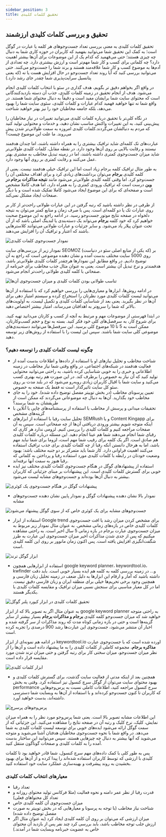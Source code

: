 ```yaml
---
sidebar_position: 3
title: تحقیق کلمات کلیدی
---
```


## تحقیق  و بررسی کلمات کلیدی ارزشمند

تحقیق کلمات کلیدی به معنی بررسی تعداد جست‌وجوهای هر کلمه یا عبارت در گوگل است؛ به کمک این تحقیق شما می‌توانید بفهمید که کاربران در حوزه کاری شما به دنبال چه چیزی هستند؛ حتی می‌فهمید که کدام یک از این موضوعات برای آن‌ها بیشتر اهمیت دارد؟ چه کلماتی برای کسب و کار شما مهم‌تر است و ارزش بیشتری دارد. چه تعدادی از آدم‌ها به موضوع کسب و کار شما علاقه‌مند هستند و برند شما را جست‌وجو می‌کنند. حتی می‌توانید بررسی کنید که آیا روند تعداد جست‌وجو در حال افزایش هست یا نه (که یعنی پتانسیل سرایت‌پذیری شما چقدر جای رشد دارد.)

در واقع اگر بخواهم دقیق تر بگویم، هدف گذاری در سئو با انتخاب کلمات کلیدی انجام می‌شود. هدف از انجام تحقیق در زمینه کلمات کلیدی، جذب آن دسته بازدیدکنندگانی است که محتوای سایت شما برایشان مفید است و دقیقاً به دنبال محتوای شما هستند. در واقع شما نه تنها خواهید فهمید کدام عبارات‌ و کلمات کلیدی، سئوی سایت شما را بهبود می‌دهد، بلکه جامعه مخاطبان خود را نیز بهتر خواهید شناخت.

در نگاه کلی‌تر با تحقیق درباره کلمات کلیدی می‌توانید تغییرات در نیاز مخاطبان را پیش‌بینی کنید، به این تغییرات واکنش مناسب نشان دهید، و خدمات و محتوایی تولید کنید که مردم به دنبالشان می‌گردند.کلمات کلیدی امروزه به سمت طولانی‌تر شدن پیش می‌روند. ما علت این موضوع چیست؟

عبارت‌های تک کلمه‌ای شاید ترافیک بیشتری را به همراه داشته باشند، اما چندان هدفمند نیستند و رقابت بالایی بر روی آن‌ها وجود دارد. در نقطه مقابل، کلمات کلیدی طولانی‌تر شاید میزان جست‌وجوی کمتری داشته باشند، اما در زمینه تبدیل مخاطب به مشتری بهتر عمل می‌کنند و رقابت کمتری بر روی آنها وجود دارد.

به طور مثال ترافیک کلمه برجام زیاد است اما این ترافیک خیلی هدفمند نیست. یعنی از کلمه کلیدی **برجام** می‌توان برداشت‌های زیادی کرد و برای اهداف مختلفی آن را جست‌وجو کرد. اما وقتی کلمه کلیدی طولانی‌تر می‌شود مانند **نتیجه مذاکرات برجام در وین** درست است که ترافیک ورودی کمتری را به همراه دارد، اما هدف کاملا مشخص است و صفحه‌ای که برای این موضوع ایجاد می‌شود کاملا تفکیک شده است و با دیگر صفحات ایجاد مشکل نمی‌کند.

از طرفی در نظر داشته باشید که رتبه گرفتن در این عبارات طولانی راحت‌تر از کار بر روی عبارات تک یا دو کلمه‌ای است. پس با صرف زمان و منابع کمتر می‌توان به نتیجه دلخواه در صفحه نتایج موتور جست‌وجو رسید. در ادامه راجع به این موضوع صحبت خواهیم کرد که خود کلمه **برجام** می‌تواند یک دسته‌بندی یا لندینگ اصلی باشد که از آن تحت عنوان پیلار یاد می‌شود. و سایر جزئیات و عبارات طولانی می‌توانند کلاسترهایی باشند که اعتبار و ترافیک آن را افزایش می‌دهند.

![نمودار جست‌وجوی کلمات کلیدی](./keywords.jpg)

نمودار زیر از بررسی‌های سایت SEOMOZ (که یکی از منابع اصلی سئو در دنیاست) بر روی 5000 سایت مختلف بدست آمده و نشان دهنده موضوعی است که راجع به آن توضیح دادیم. در واقع مطابق این نمودارها هرچقدر کلمات کلیدی طولانی‌تر باشد، هدفمندتر و نرخ تبدیل آن بیشتر است. یعنی به عنوان مثال جذب مخاطب برای خبرنامه از صفحاتی با کلمه کلیدی طولانی راحت‌تر انجام می‌شود.

![تناسب طولانی بودن کلمات کلیدی و میزان جست‌وجوی آن‌ها](./longtail-keywords.png)

در ادامه روش‌ها، ابزارها و معیاری‌هایی را بررسی خواهیم کرد که با استفاده از آن‌ها می‌توانید لیست کلمات کلیدی مورد نظرتان را استخراج کرده و سیستم امتیاز دهی برای آن‌ها در نظر بگیرید. یعنی بعد از شناسایی کلمات کلیدی و تکمیل لیست، به اولویت‌های بالاتر که شما را سریع‌تر به اهدافتان می‌رساند، امتیاز بیشتر اختصاص دهید.

در ابتدا فهرستی از موضوعات مهم و مرتبط به آنچه از کسب و کارتان می‌دانید تهیه کنید. برای شروع کار، به سرفصل‌های کلی خود فکر کنید. بسته به نوع و حجم کسب‌و‌کارتان، ممکن است به 5 تا 10 موضوع کلی برسید. این سرفصل‌ها می‌توانند دسته‌بندی‌های موضوعی کلی سایت شما باشند. سپس این لیست را با استفاده از روش‌های زیر توسعه دهید.

### چگونه لیست کلمات کلیدی را توسعه دهیم؟

-   شناخت مخاطب و تحلیل نیازهای او با استفاده از داده‌ها و اطلاعات بدست آمده از فعالیت هدفمند در شبکه‌های اجتماعی. در واقع وقتی شما نیاز مخاطب در زمینه اطلاعاتی و خبری را به خوبی شناسایی کرده باشید، به راحتی می‌توانید محتوایی تولید کنید که آن نیاز به خصوص را برطرف کند. در این صورت هم رتبه بهتری کسب می‌کنید و سایت شما با اقبال کاربران زیادی روبه‌رو می‌شود که در بلند مدت بر روی سئو کل سایت تاثیرگذار است نه فقط یک صفحه به خصوص.
-   تعیین پرسونای مخاطب (در بخش توییتر مفصل توضیح داده شده). خود را به جای مخاطب خود بگذارید. آن‌ها به دنبال چه موضوعاتی می‌گردند که ممکن است از طریقشان به شما برسند؟
-   تحقیقات میدانی و پرسش از مخاطب با استفاده از پرسشنامه‌های چاپی یا آنلاین با گزینه‌های مشخص
-   تحلیل سایت رقبا با استفاده از ابزارهای SEMRush و یا Content Kingapp برای اینکه متوجه شویم بیشتر ورودی دریافتی آن‌ها از چه صفحاتی است. سپس به آن صفحات مراجعه کنیم و کلمات کلیدی را بررسی کنیم. لزومی ندارد هر کاری که رقبای شما انجام می‌دهند شما هم عینا انجام دهید. این مسئله درباره کلمات کلیدی هم صادق است. اگر یک کلمه برای رقیب شما مهم است، لزوما برای شما نباید مهم باشد، اما به هرحال دانستن آنکه رقبا از چه کلمات کلیدی برای جذب ترافیک استفاده می‌کنند اهمیت فراوانی دارد. کار شما باید متمرکز بر دو جنبه مختلف باشد: بهبود وضعیت خودتان در رابطه با کلمات کلیدی مورد استفاده رقبا و پرداختن به کلماتی که رقبا هنوز به سمت آنها نرفته‌اند.
-   استفاده از پیشنهاد‌های گوگل در هنگام جست‌وجوی کلمات کلیدی مختلف نیز ایده خوبی برای گسترش کلمات کلیدی است. این پیشنهادات بر مبنای جزئیاتی که کاربران بیشتر به دنبال آن‌ها بوده‌اند و جست‌وجوهای مشابه لیست می‌شود.

![پیشنهادات گوگل در هنگا‌م جست‌وجوی یک کوئری](./google-sugestion.png)

- نمودار بالا نشان دهنده پیشنهادات گوگل و نمودار پایین نشان دهنده جست‌وجوهای مشابه

![جست‌وجوهای مشابه برای یک کوئری خاص که از سوی گوگل پیشنهاد می‌شود](./related-searchs.png)


-   استفاده از ابزار Google trend برای مشخص کردن میزان رشد یا افت جست‌وجوی کلمات کلیدی خاص در بازه‌های زمانی مشخص. به عنوان مثال نمودار زیر مربوط به میزان جست‌وجوی عبارت برجام در بازه زمانی 5 سال اخیر است. به راحتی مشاهده میکنیم که پس از جدی شدن مذاکرات اخیر میزان جست‌وجوی این عبارت به طرز شگفت‌انگیزی افزایش یافته است. پس اکنون زمان مانوور بر روی این کلمه کلیدی است.

![ابزار گوگل ترند](./trends.jpg)

-   استفاده از ابزارهایی همچون google keyword planner، keywordtool.io، kwfinder و... در زمینه بررسی کلمه به کلمه هم ایده بسیار خوبی است. باید دقت داشته باشید که آمار و ارقام این ابزارها به دلیل ضعف در زمینه تحلیل زبان فارسی و همچنین وجود برخی تحریم‌ها خیلی برای منطقه ایران و زبان فارسی دقیق نیست. اما در کل معیار مناسبی برای سنجش نسبی میزان ترافیک و مقایسه کلمات کلیدی با یکدیگر هستند.

![تحقیق کلمات کلیدی در ابزار کیورد پلنر گوگل](./keyword-planner.jpg)

به عنوان مثال اگر به تصویر بالا که از ابزار google keyword planner به راحتی متوجه خواهید شد که میزان جست‌وجو کلمه کلیدی **برجام و مذاکرات برجام** بسیار بیشتر از سایر گزینه‌ها است و حتی در بازه زمانی کوتاه مدت که روند مذاکرات از سر گرفته شده و اخبار آن منتشر می‌شود، جست‌وجوی این عبارت‌ها رشد 900 درصدی را تجربه کرده است.

در ادامه هم نمونه‌ای از ابزار keywordtool.io اورده شده است که با جست‌وجوی عبارت **مذاکره برجام**، مجموعه کاملی از کلمات کلیدی را به ما پیشنهاد داده است و آن‌ها را از نظر میزان جست‌وجو، میزان سختی کار برای رتبه گرفتن و حتی میزان ترند شدن مورد مقایسه قرار داده است.

![ابزار کلمات کلیدی](./keywordtool.jpg)

-   همچنین بعد از اینکه مدتی از فعالیت سایت گذشت، برای گسترش کلمات کلیدی و بهبود محتوای سایت می‌توان از گوگل سرچ کنسول نیز استفاده کرد. وقتی به بخش performance سرج کنسول مراجعه کنید، اطلاعات کاملی نسبت به پرس‌وجوهایی که کاربران تا کنون جست‌وجو کرده‌اند و با استفاده از آن‌ها به وبسایت شما دسترسی داشته‌اند، بدست خواهید آورد.

![پرس‌وجوهای پرسرچ](./console-query.png)

این اطلاعات مشابه تصویر بالا است. یعنی شما پرس‌وجو مورد نظر را به همراه میزان نمایش، کلیک، نرخ کلیک و رتبه آن در صفحه نتایج را مشاهده می‌کنید. این جزئیاتی که از سمت گوگل ارائه می‌شود ایده‌های خوبی برای توسعه لیست کلمات کلیدی به شما می‌دهد. در واقع شما با نحوه جست‌وجوی مخاطبان هدفتان آشنا می‌شوید و متوجه می‌شوید که آنها بیشتر به دنبال چه چیزهایی هستند. سپس می‌توانید این ساختار بدست آمده را به کلمات کلیدی و صفحات گوناگون منتقل کنید.

پس به طور کلی با کمک داده‌های مهم سرچ کنسول، شما قادر خواهید بود تا کلمات کلیدی با ارزشی که توسط کاربران استفاده شده‌اند را پیدا کرده و از آن‌ها برای بهبود بخشیدن به روند پیشرفت و بهینه‌سازی عملکرد سایت خود استفاده کنید.

### معیارهای انتخاب کلمات کلیدی

-   تعداد رقبا
-   قدرت رقبا از نظر عمر دامنه و نحوه فعالیت (مثلا فرکانس تولید محتوای روزانه و تعداد کل محتواهای فعلی)
-   میزان جست‌وجوی آن کلمه کلیدی خاص
-   شناخت نیاز مخاطب (با توجه به پرسونا و معیارهایی که در بخش توییتر به صورت مفصل توضیح داده شده)
-   میزان ارزشی که می‌توان بر روی آن کلمه کلیدی ایجاد کرد (به عنوان مثال اگر ارزش جلب توجه مخاطب باشد، باید بررسی کرد چند نفر پس از بازدید آن محتوای خاص به عضویت خبرنامه وبسایت شما در آمدند.)
